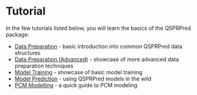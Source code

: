 # Tutorial

In the few tutorials listed below, you will learn the basics of the QSPRPred package:

- [Data Preparation](./data_preparation.ipynb) - basic introduction into common QSPRPred data structures
- [Data Preparation (Advanced)](./data_preparation_advanced.ipynb) - showcase of more advanced data preparation techniques
- [Model Training](./tutorial_training.ipynb) - showcase of basic model training
- [Model Prediction](./tutorial_usage.ipynb) - using QSPRPred models in the wild
- [PCM Modelling](./pcm.ipynb) - a quick guide to PCM modeling